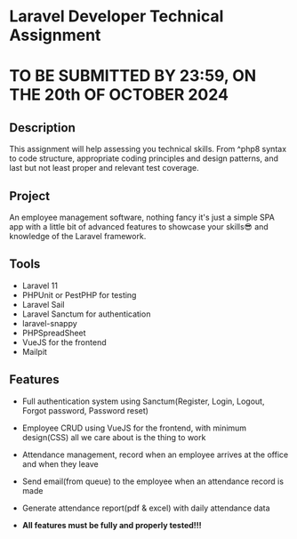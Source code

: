 # Laravel Developer Technical Assignment

# TO BE SUBMITTED BY 23:59, ON THE 20th OF OCTOBER 2024

## Description

This assignment will help assessing you technical skills. From ^php8 syntax to code structure, appropriate coding principles and design patterns, and last but not least proper and relevant test coverage.

## Project

An employee management software, nothing fancy it's just a simple SPA app with a little bit of advanced features to showcase your skills😎 and knowledge of the Laravel framework.

## Tools

- Laravel 11
- PHPUnit or PestPHP for testing
- Laravel Sail
- Laravel Sanctum for authentication
- laravel-snappy
- PHPSpreadSheet
- VueJS for the frontend
- Mailpit

## Features

- Full authentication system using Sanctum(Register, Login, Logout, Forgot password, Password reset)
- Employee CRUD using VueJS for the frontend, with minimum design(CSS) all we care about is the thing to work
- Attendance management, record when an employee arrives at the office and when they leave
- Send email(from queue) to the employee when an attendance record is made
- Generate attendance report(pdf & excel) with daily attendance data

- **All features must be fully and properly tested!!!**
